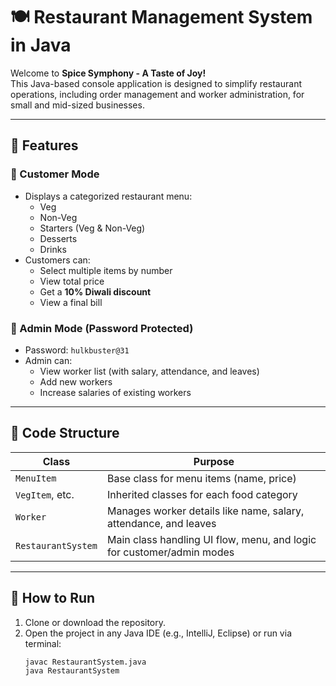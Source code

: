 # 🍽️ Restaurant Management System in Java

Welcome to **Spice Symphony - A Taste of Joy!**  
This Java-based console application is designed to simplify restaurant operations, including order management and worker administration, for small and mid-sized businesses.

---

## 📌 Features

### 👥 Customer Mode
- Displays a categorized restaurant menu:
  - Veg
  - Non-Veg
  - Starters (Veg & Non-Veg)
  - Desserts
  - Drinks
- Customers can:
  - Select multiple items by number
  - View total price
  - Get a **10% Diwali discount**
  - View a final bill

### 🔐 Admin Mode (Password Protected)
- Password: `hulkbuster@31`
- Admin can:
  - View worker list (with salary, attendance, and leaves)
  - Add new workers
  - Increase salaries of existing workers

---

## 🧱 Code Structure

| Class             | Purpose                                                                 |
|------------------|-------------------------------------------------------------------------|
| `MenuItem`        | Base class for menu items (name, price)                                 |
| `VegItem`, etc.   | Inherited classes for each food category                                |
| `Worker`          | Manages worker details like name, salary, attendance, and leaves        |
| `RestaurantSystem`| Main class handling UI flow, menu, and logic for customer/admin modes   |

---

## 🚀 How to Run

1. Clone or download the repository.
2. Open the project in any Java IDE (e.g., IntelliJ, Eclipse) or run via terminal:
   ```bash
   javac RestaurantSystem.java
   java RestaurantSystem
